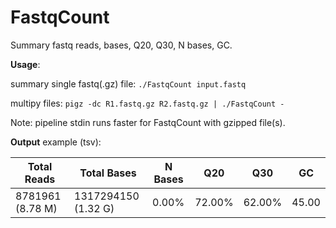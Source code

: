 # FastqCount

Summary fastq reads, bases, Q20, Q30, N bases, GC.

**Usage**:

summary single fastq(.gz) file:
```./FastqCount input.fastq```

multipy files:
```pigz -dc R1.fastq.gz R2.fastq.gz | ./FastqCount -```

Note: pipeline stdin runs faster for FastqCount with gzipped file(s).

**Output** example (tsv):

| Total Reads | Total Bases | N Bases | Q20 | Q30 | GC |
| ----------- | ----------- | ------- | --- | --- | -- |
| 8781961 (8.78 M) | 1317294150 (1.32 G) | 0.00% | 72.00% | 62.00% | 45.00 |

